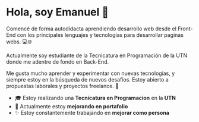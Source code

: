 # Hola, soy Emanuel 👋

Comencé de forma autodidacta aprendiendo desarrollo web desde el Front-End con los principales lenguajes y tecnologías para desarrollar paginas webs. 💻🌐

Actualmente soy estudiante de la Tecnicatura en Programación de la UTN donde me adentre de fondo en Back-End.

Me gusta mucho aprender y experimentar con nuevas tecnologías, y siempre estoy en la búsqueda de nuevos desafíos. Estoy abierto a propuestas laborales y proyectos freelance. 🙌

- 🎓 Estoy realizando una **Tecnicatura en Programacion** en la **UTN**
- 🌱 Actualmente estoy **mejorando en portafolio**
- ✨ Estoy constantemente trabajando en **mejorar como persona**
